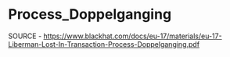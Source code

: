 # Process_Doppelganging

SOURCE - https://www.blackhat.com/docs/eu-17/materials/eu-17-Liberman-Lost-In-Transaction-Process-Doppelganging.pdf
